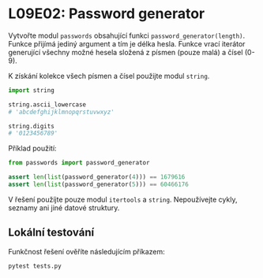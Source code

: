 # L09E02: Password generator
Vytvořte modul `passwords` obsahující funkci `password_generator(length)`. Funkce přijímá jediný argument a tím je délka hesla. Funkce vrací iterátor generující všechny možné hesela složená z písmen (pouze malá) a čísel (0-9).

K získání kolekce všech písmen a čísel použijte modul `string`.

```python
import string

string.ascii_lowercase
# 'abcdefghijklmnopqrstuvwxyz'

string.digits
# '0123456789'
```

Příklad použití:

```python
from passwords import password_generator

assert len(list(password_generator(4))) == 1679616
assert len(list(password_generator(5))) == 60466176
```

V řešení použíjte pouze modul `itertools` a `string`. Nepoužívejte cykly, seznamy ani jiné datové struktury.

## Lokální testování
Funkčnost řešení ověříte následujícím příkazem:

```bash
pytest tests.py
```